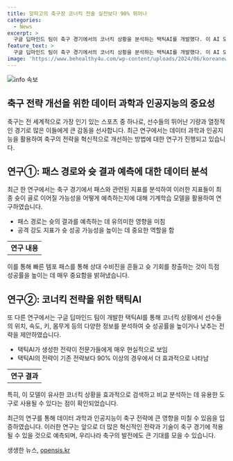 ```yaml
---
title: 알파고의 축구장 코너킥 전술 실전보다 90% 뛰어나
categories:
  - News
excerpt: >
  구글 딥마인드 팀이 축구 경기에서의 코너킥 상황을 분석하는 택틱AI를 개발했다. 이 AI 모델은 선수들의 위치, 속도, 키 등의 정보를 활용하여 슛 성공률을 높이거나 낮출 수 있는 전략을 제시하며, 전문가들의 검증 결과 기존 전략보다 90% 이상의 효과를 보였다. 이 같은 데이터 과학 및 인공지능의 발전이 축구 전략에 혁신을 가져올 수 있음을 시사하며, 2026년 월드컵에서 더 뛰어난 성적을 기대해 보고자 하는 기대감을 증폭시키고 있다.
feature_text: >
  구글 딥마인드 팀이 축구 경기에서의 코너킥 상황을 분석하는 택틱AI를 개발했다. 이 AI 모델은 선수들의 위치, 속도, 키 등의 정보를 활용하여 슛 성공률을 높이거나 낮출 수 있는 전략을 제시하며, 전문가들의 검증 결과 기존 전략보다 90% 이상의 효과를 보였다. 이 같은 데이터 과학 및 인공지능의 발전이 축구 전략에 혁신을 가져올 수 있음을 시사하며, 2026년 월드컵에서 더 뛰어난 성적을 기대해 보고자 하는 기대감을 증폭시키고 있다.
image: 'https://www.behealthy4u.com/wp-content/uploads/2024/06/koreanews.jpg'
---
```


<p><img src="https://www.behealthy4u.com/wp-content/uploads/2024/06/koreanews.jpg" alt="info 속보" /></p>

<h2 data-ke-size="size26">축구 전략 개선을 위한 데이터 과학과 인공지능의 중요성</h2>

<p data-ke-size="size16">축구는 전 세계적으로 가장 인기 있는 스포츠 중 하나로, 선수들의 뛰어난 기량과 열정적인 경기로 많은 이들에게 큰 감동을 선사합니다. 최근 연구에서는 데이터 과학과 인공지능을 활용하여 축구의 전략을 혁신적으로 개선하는 방법에 대한 연구가 진행되고 있습니다.</p>

<h2 data-ke-size="size26">연구①: 패스 경로와 슛 결과 예측에 대한 데이터 분석</h2>

<p data-ke-size="size16">최근 한 연구에서는 축구 경기에서 패스와 관련된 지표를 분석하여 이러한 지표들이 최종 슛이 골로 이어질 가능성을 어떻게 예측하는지에 대해 기계학습 모델을 활용하여 연구하였습니다.</p>

<ul>
<li>패스 경로는 슛의 결과를 예측하는 데 유의미한 영향을 미침</li>
<li>공격 강도 지표가 슛 성공 가능성을 높이는 데 중요한 역할을 함</li>
</ul>

<table>
  <tr>
    <td style="text-align: center; height: 17px;"><b>연구 내용</b></td>
  </tr>
</table>

<p data-ke-size="size16">이를 통해 빠른 템포 패스를 통해 상대 수비진을 흔들고 슛 기회를 창출하는 것이 득점 성공률을 높이는 데 매우 중요함을 밝혀냈습니다.</p>

<h2 data-ke-size="size26">연구②: 코너킥 전략을 위한 택틱AI</h2>

<p data-ke-size="size16">또 다른 연구에서는 구글 딥마인드 팀이 개발한 택틱AI를 통해 코너킥 상황에서 선수들의 위치, 속도, 키, 몸무게 등의 다양한 정보를 분석하여 슛 성공률을 높이거나 낮추는 전략을 제안하였습니다.</p>

<ul>
<li>택틱AI가 생성한 전략이 전문가들에게 매우 현실적으로 보임</li>
<li>택틱AI의 전략이 기존 전략보다 90% 이상의 경우에서 더 효과적으로 나타남</li>
</ul>

<table>
  <tr>
    <td style="text-align: center; height: 17px;"><b>연구 결과</b></td>
  </tr>
</table>

<p data-ke-size="size16">특히, 이 모델이 유사한 코너킥 상황을 효과적으로 검색하고 비교 분석하는 데 유용한 도구로 사용될 수 있다는 점이 확인되었습니다.</p>

<p data-ke-size="size16">최근의 연구를 통해 데이터 과학과 인공지능이 축구 전략에 큰 영향을 미칠 수 있음을 입증하였습니다. 이러한 연구는 앞으로 더 많은 혁신적인 전략과 기술이 축구 경기에 적용될 수 있을 것으로 예측되며, 우리나라 축구의 발전에도 큰 기대를 모을 수 있습니다.</p>
생생한 뉴스, <a href="https://opensis.kr" rel="dofollow">opensis.kr</a>


